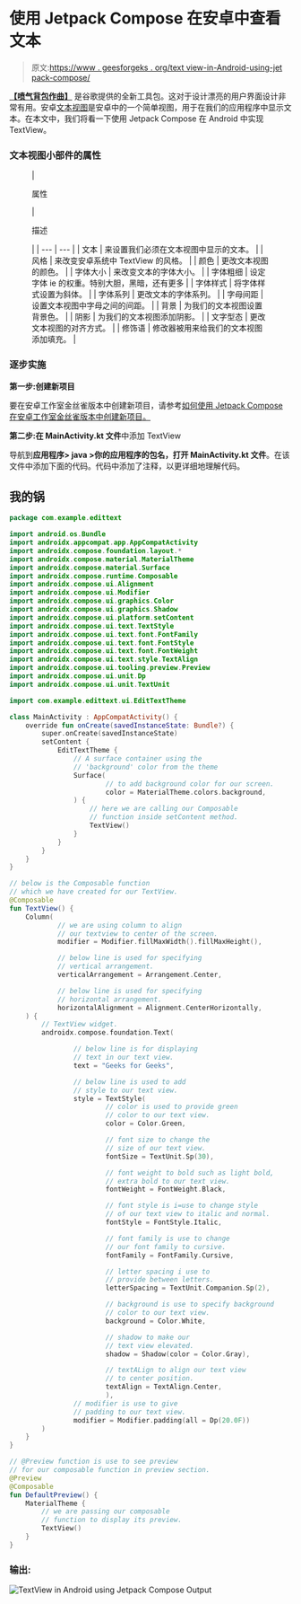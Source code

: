 # 使用 Jetpack Compose 在安卓中查看文本

> 原文:[https://www . geesforgeks . org/text view-in-Android-using-jet pack-compose/](https://www.geeksforgeeks.org/textview-in-android-using-jetpack-compose/)

[**【喷气背包作曲】**](https://www.geeksforgeeks.org/basics-of-jetpack-compose-in-android/) 是谷歌提供的全新工具包。这对于设计漂亮的用户界面设计非常有用。安卓[文本视图](https://www.geeksforgeeks.org/textview-in-kotlin/)是安卓中的一个简单视图，用于在我们的应用程序中显示文本。在本文中，我们将看一下使用 Jetpack Compose 在 Android 中实现 TextView。

### 文本视图小部件的属性

<figure class="table">

| 

属性

 | 

描述

 |
| --- | --- |
| 文本 | 来设置我们必须在文本视图中显示的文本。 |
| 风格 | 来改变安卓系统中 TextView 的风格。 |
| 颜色 | 更改文本视图的颜色。 |
| 字体大小 | 来改变文本的字体大小。 |
| 字体粗细 | 设定字体 ie 的权重。特别大胆，黑暗，还有更多 |
| 字体样式 | 将字体样式设置为斜体。 |
| 字体系列 | 更改文本的字体系列。 |
| 字母间距 | 设置文本视图中字母之间的间距。 |
| 背景 | 为我们的文本视图设置背景色。 |
| 阴影 | 为我们的文本视图添加阴影。 |
| 文字型态 | 更改文本视图的对齐方式。 |
| 修饰语 | 修改器被用来给我们的文本视图添加填充。 |

</figure>

### 逐步实施

**第一步:创建新项目**

要在安卓工作室金丝雀版本中创建新项目，请参考[如何使用 Jetpack Compose 在安卓工作室金丝雀版本中创建新项目。](https://www.geeksforgeeks.org/how-to-create-a-new-project-in-android-studio-canary-version-with-jetpack-compose/)

**第二步:在 MainActivity.kt 文件**中添加 TextView

导航到**应用程序> java >你的应用程序的包名，打开 MainActivity.kt 文件**。在该文件中添加下面的代码。代码中添加了注释，以更详细地理解代码。

## 我的锅

```kt
package com.example.edittext

import android.os.Bundle
import androidx.appcompat.app.AppCompatActivity
import androidx.compose.foundation.layout.*
import androidx.compose.material.MaterialTheme
import androidx.compose.material.Surface
import androidx.compose.runtime.Composable
import androidx.compose.ui.Alignment
import androidx.compose.ui.Modifier
import androidx.compose.ui.graphics.Color
import androidx.compose.ui.graphics.Shadow
import androidx.compose.ui.platform.setContent
import androidx.compose.ui.text.TextStyle
import androidx.compose.ui.text.font.FontFamily
import androidx.compose.ui.text.font.FontStyle
import androidx.compose.ui.text.font.FontWeight
import androidx.compose.ui.text.style.TextAlign
import androidx.compose.ui.tooling.preview.Preview
import androidx.compose.ui.unit.Dp
import androidx.compose.ui.unit.TextUnit

import com.example.edittext.ui.EditTextTheme

class MainActivity : AppCompatActivity() {
    override fun onCreate(savedInstanceState: Bundle?) {
        super.onCreate(savedInstanceState)
        setContent {
            EditTextTheme {
                // A surface container using the
                // 'background' color from the theme
                Surface(
                        // to add background color for our screen.
                        color = MaterialTheme.colors.background,
                ) {
                    // here we are calling our Composable
                    // function inside setContent method.
                    TextView()
                }
            }
        }
    }
}

// below is the Composable function
// which we have created for our TextView.
@Composable
fun TextView() {
    Column(
            // we are using column to align
            // our textview to center of the screen.
            modifier = Modifier.fillMaxWidth().fillMaxHeight(),

            // below line is used for specifying
            // vertical arrangement.
            verticalArrangement = Arrangement.Center,

            // below line is used for specifying
            // horizontal arrangement.
            horizontalAlignment = Alignment.CenterHorizontally,
    ) {
        // TextView widget.
        androidx.compose.foundation.Text(

                // below line is for displaying
                // text in our text view.
                text = "Geeks for Geeks",

                // below line is used to add
                // style to our text view.
                style = TextStyle(
                        // color is used to provide green
                        // color to our text view.
                        color = Color.Green,

                        // font size to change the
                        // size of our text view.
                        fontSize = TextUnit.Sp(30),

                        // font weight to bold such as light bold,
                        // extra bold to our text view.
                        fontWeight = FontWeight.Black,

                        // font style is i=use to change style
                        // of our text view to italic and normal.
                        fontStyle = FontStyle.Italic,

                        // font family is use to change
                        // our font family to cursive.
                        fontFamily = FontFamily.Cursive,

                        // letter spacing i use to
                        // provide between letters.
                        letterSpacing = TextUnit.Companion.Sp(2),

                        // background is use to specify background
                        // color to our text view.
                        background = Color.White,

                        // shadow to make our
                        // text view elevated.
                        shadow = Shadow(color = Color.Gray),

                        // textALign to align our text view
                        // to center position.
                        textAlign = TextAlign.Center,
                        ),
                // modifier is use to give
                // padding to our text view.
                modifier = Modifier.padding(all = Dp(20.0F))
        )
    }
}

// @Preview function is use to see preview
// for our composable function in preview section.
@Preview
@Composable
fun DefaultPreview() {
    MaterialTheme {
        // we are passing our composable
        // function to display its preview.
        TextView()
    }
}
```

### 输出:

![TextView in Android using Jetpack Compose Output](img/af54b7b0455fb6263f29a990b2664685.png)